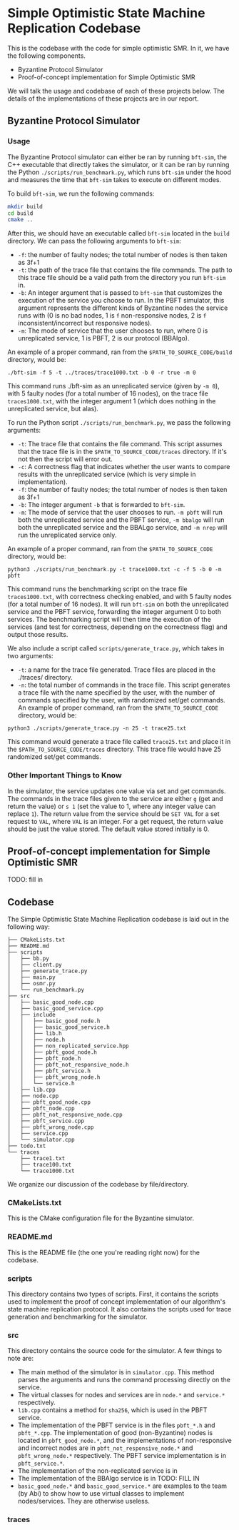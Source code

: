 # Simple Optimistic State Machine Replication Codebase

This is the codebase with the code for simple optimistic SMR. In it, we have the following components.
- Byzantine Protocol Simulator
- Proof-of-concept implementation for Simple Optimistic SMR

We will talk the usage and codebase of each of these projects below. The details of the implementations of these projects are in our report.

## Byzantine Protocol Simulator

### Usage
The Byzantine Protocol simulator can either be ran by running `bft-sim`, the C++ executable that directly takes the simulator, or it can be ran by running the Python `./scripts/run_benchmark.py`, which runs `bft-sim` under the hood and measures the time that `bft-sim` takes to execute on different modes.

To build `bft-sim`, we run the following commands:
```bash
mkdir build
cd build
cmake ..
```
After this, we should have an executable called `bft-sim` located in the `build` directory. We can pass the following arguments to `bft-sim`:
- `-f`: the number of faulty nodes; the total number of nodes is then taken as 3f+1
- `-t`: the path of the trace file that contains the file commands. The path to this trace file should be a valid path from the directory you run `bft-sim` in.
- `-b`: An integer argument that is passed to `bft-sim` that customizes the execution of the service you choose to run. In the PBFT simulator, this argument represents the different kinds of Byzantine nodes the service runs with (0 is no bad nodes, 1 is `f` non-responsive nodes, 2 is `f` inconsistent/incorrect but responsive nodes).
- `-m`: The mode of service that the user chooses to run, where 0 is unreplicated service, 1 is PBFT, 2 is our protocol (BBAlgo).

An example of a proper command, ran from the `$PATH_TO_SOURCE_CODE/build` directory, would be:
```
./bft-sim -f 5 -t ../traces/trace1000.txt -b 0 -r true -m 0
```
This command runs ./bft-sim as an unreplicated service (given by `-m 0`), with 5 faulty nodes (for a total number of 16 nodes), on the trace file `traces1000.txt`, with the integer argument 1 (which does nothing in the unreplicated service, but alas).

To run the Python script `./scripts/run_benchmark.py`, we pass the following arguments:
- `-t`: The trace file that contains the file command. This script assumes that the trace file is in the `$PATH_TO_SOURCE_CODE/traces` directory. If it's not then the script will error out.
- `-c`: A correctness flag that indicates whether the user wants to compare results with the unreplicated service (which is very simple in implementation).
- `-f`: the number of faulty nodes; the total number of nodes is then taken as 3f+1
- `-b`: The integer argument `-b` that is forwarded to `bft-sim`.
- `-m`: The mode of service that the user chooses to run. `-m pbft` will run both the unreplicated service and the PBFT service, `-m bbalgo` will run both the unreplicated service and the BBALgo service, and `-m nrep` will run the unreplicated service only.

An example of a proper command, ran from the `$PATH_TO_SOURCE_CODE` directory, would be:
```
python3 ./scripts/run_benchmark.py -t trace1000.txt -c -f 5 -b 0 -m pbft
```
This command runs the benchmarking script on the trace file `traces1000.txt`, with correctness checking enabled, and with 5 faulty nodes (for a total number of 16 nodes). It will run `bft-sim` on both the unreplicated service and the PBFT service, forwarding the integer argument 0 to both services. The benchmarking script will then time the execution of the services (and test for correctness, depending on the correctness flag) and output those results. 

We also include a script called `scripts/generate_trace.py`, which takes in two arguments:
- `-t`: a name for the trace file generated. Trace files are placed in the ./traces/ directory.
- `-n`: the total number of commands in the trace file.
This script generates a trace file with the name specified by the user, with the number of commands specified by the user, with randomized set/get commands.
An example of proper command, ran from the `$PATH_TO_SOURCE_CODE` directory, would be:
```
python3 ./scripts/generate_trace.py -n 25 -t trace25.txt
```
This command would generate a trace file called `trace25.txt` and place it in the `$PATH_TO_SOURCE_CODE/traces` directory. This trace file would have 25 randomized set/get commands.

### Other Important Things to Know

In the simulator, the service updates one value via set and get commands. The commands in the trace files given to the service are either `g` (get and return the value) or `s 1` (set the value to 1, where any integer value can replace `1`). The return value from the service should be `SET VAL` for a set request to `VAL`, where `VAL` is an integer. For a get request, the return value should be just the value stored. The default value stored initially is 0.

## Proof-of-concept implementation for Simple Optimistic SMR
TODO: fill in

## Codebase

The Simple Optimistic State Machine Replication codebase is laid out in the following way:
```
├── CMakeLists.txt
├── README.md
├── scripts
│   ├── bb.py
│   ├── client.py
│   ├── generate_trace.py
│   ├── main.py
│   ├── osmr.py
│   └── run_benchmark.py
├── src
│   ├── basic_good_node.cpp
│   ├── basic_good_service.cpp
│   ├── include
│   │   ├── basic_good_node.h
│   │   ├── basic_good_service.h
│   │   ├── lib.h
│   │   ├── node.h
│   │   ├── non_replicated_service.hpp
│   │   ├── pbft_good_node.h
│   │   ├── pbft_node.h
│   │   ├── pbft_not_responsive_node.h
│   │   ├── pbft_service.h
│   │   ├── pbft_wrong_node.h
│   │   └── service.h
│   ├── lib.cpp
│   ├── node.cpp
│   ├── pbft_good_node.cpp
│   ├── pbft_node.cpp
│   ├── pbft_not_responsive_node.cpp
│   ├── pbft_service.cpp
│   ├── pbft_wrong_node.cpp
│   ├── service.cpp
│   └── simulator.cpp
├── todo.txt
└── traces
    ├── trace1.txt
    ├── trace100.txt
    └── trace1000.txt
```
We organize our discussion of the codebase by file/directory.

### CMakeLists.txt
This is the CMake configuration file for the Byzantine simulator. 

### README.md
This is the README file (the one you're reading right now) for the codebase.

### scripts
This directory contains two types of scripts. First, it contains the scripts used to implement the proof of concept implementation of our algorithm's state machine replication protocol. It also contains the scripts used for trace generation and benchmarking for the simulator.

### src
This directory contains the source code for the simulator. A few things to note are:
- The main method of the simulator is in `simulator.cpp`. This method parses the arguments and runs the command processing directly on the service.
- The virtual classes for nodes and services are in `node.*` and `service.*` respectively.
- `lib.cpp` contains a method for `sha256`, which is used in the PBFT service.
- The implementation of the PBFT service is in the files `pbft_*.h` and `pbft_*.cpp`. The implementation of good (non-Byzantine) nodes is located in `pbft_good_node.*`, and the implementations of non-responsive and incorrect nodes are in `pbft_not_responsive_node.*` and `pbft_wrong_node.*` respectively. The PBFT service implementation is in `pbft_service.*`.
- The implementation of the non-replicated service is in 
- The implementation of the BBAlgo service is in TODO: FILL IN
- `basic_good_node.*` and `basic_good_service.*` are examples to the team (by Abi) to show how to use virtual classes to implement nodes/services. They are otherwise useless.

### traces
